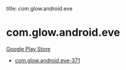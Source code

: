 title: com.glow.android.eve
# com.glow.android.eve


[Google Play Store](https://play.google.com/store/apps/details?id=com.glow.android.eve)


* [com.glow.android.eve-371](./com.glow.android.eve-371/)